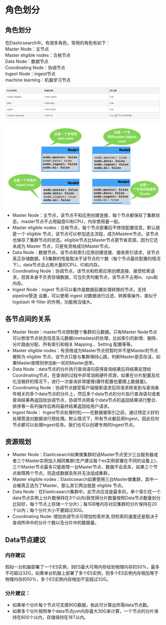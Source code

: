 # 角色划分



## 角色划分 <a id="&#x89D2;&#x8272;&#x5212;&#x5206;"></a>

在Elasticsearch中，有很多角色，常用的角色有如下：  
Master Node：主节点  
Master eligible nodes：合格节点  
Data Node：数据节点  
Coordinating Node：协调节点  
Ingest Node：ingest节点  
machine learning：机器学习节点

![](../../../../../.gitbook/assets/tu-pian-%20%2817%29.png)

![](../../../../../.gitbook/assets/tu-pian-%20%2812%29.png)

* Master Node：主节点，该节点不和应用创建连接，每个节点都保存了集群状态，master节点不占用磁盘IO和CPU，内存使用量一般。
* Master eligible nodes：合格节点，每个节点部署后不修改配置信息，默认就是一个 eligible 节点，该节点可以参加选主流程，成为Mastere节点。该节点也保存了集群节点的状态。eligible节点比Master节点更节省资源，因为它还未成为 Master 节点，只是有资格成功Master节点。
* Data Node：数据节点，该节点和索引应用创建连接、接收索引请求，该节点真正存储数据，ES集群的性能取决于该节点的个数（每个节点最优配置的情况下），data节点会占用大量的CPU、IO和内存。
* Coordinating Node：协调节点，该节点和检索应用创建连接、接受检索请求，但其本身不负责存储数据，可当负责均衡节点，该节点不占用io、cpu和内存。
* Ingest Node：ingest 节点可以看作是数据前置处理转换的节点，支持 pipeline管道 设置，可以使用 ingest 对数据进行过滤、转换等操作，类似于 logstash 中 filter 的作用，功能相当强大。

## 各节点间的关系 <a id="&#x5404;&#x8282;&#x70B9;&#x95F4;&#x7684;&#x5173;&#x7CFB;"></a>

* Master Node：master节点控制整个集群的元数据。只有Master Node节点可以修改节点状态信息及元数据\(metadata\)的处理，比如索引的新增、删除、分片路由分配、所有索引和相关 Mapping 、Setting 配置等等。
* Master eligible nodes：有资格成为Master节点但暂时并不是Master的节点被称为 eligible 节点，该节点只是与集群保持心跳，判断Master是否存活，如果Master故障则参加新一轮的Master选举。
* Data Node：data节点的分片执行查询语句获得查询结果后将结果反馈给Coordinating节点，在查询的过程中非常消耗硬件资源，如果在分片配置及优化没做好的情况下，进行一次查询非常缓慢\(硬件配置也要跟上数据量\)。
* Coordinating Node：协调节点接受客户端搜索请求后将请求转发到与查询条件相关的多个data节点的分片上，然后多个data节点的分片执行查询语句或者查询结果再返回给协调节点，协调节点把各个data节点的返回结果进行整合、排序等一系列操作后再将最终结果返回给用户请求。
* Ingest Node： Ingest节点处理时机——在数据被索引之前，通过预定义好的处理管道对数据进行预处理。默认情况下，所有节点都启用Ingest，因此任何节点都可以处理Ingest任务。我们也可以创建专用的Ingest节点。

## 资源规划 <a id="&#x8D44;&#x6E90;&#x89C4;&#x5212;"></a>

* Master Node：Elasticsearch如果做集群的话Master节点至少三台服务器或者三个Master实例加入相同集群\(生产建议每个es实例部署在不同的设备上\)，三个Master节点最多只能故障一台Master节点，数据不会丢失，如果三个节点故障两个节点，则造成数据丢失并无法组成集群。
* Master eligible nodes：Elasticsearch如果使用三台Master做集群，其中一台被真正选为了Master，那么其它两台就是 eligible 节点。
* Data Node：在Elasticsearch集群中，此节点应该是最多的，单个索引在一个data节点实例上分片数保持在3个以内\(我觉得分片数量按照Data节点数量划分比较好，每个节点上存储一个分片\)；每1GB堆内存对应集群的分片保持在20个以内；每个分片大小不要超过30G。
* Coordinating Node: 增加协调节点可增加检索并发,但检索的速度还是取决于查询所命中的分片个数以及分片中的数据量。

## Data节点建议 <a id="data&#x8282;&#x70B9;&#x5EFA;&#x8BAE;"></a>

### 内存建议 <a id="&#x5185;&#x5B58;&#x5EFA;&#x8BAE;"></a>

假如一台机器部署了一个ES实例，则ES最大可用内存给到物理内存的50%，最多不可超过32G，如果单台机器上部署了多个ES实例，则多个ES实例内存相加等于物理内存的50%，多个ES实例内存相加不宜超过32G。

### 分片建议： <a id="&#x5206;&#x7247;&#x5EFA;&#x8BAE;&#xFF1A;"></a>

* 如果单个分片每个节点可支撑90G数据，依此可计算出所需data节点数。
* 如果多个分片按照单个data节点jvm内存最大30G来计算，一个节点的分片保持在600个以内，存储保持在18T以内。

